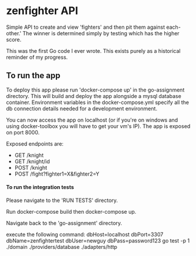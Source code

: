 # zenfighter API #

Simple API to create and view 'fighters' and then pit them against each-other.' The winner is determined simply by testing which has the higher score.

This was the first Go code I ever wrote. This exists purely as a historical reminder of my progress.

## To run the app ##
To deploy this app please run 'docker-compose up' in the go-assignment directory. This will build and deploy the app alongside a mysql database container. Environment variables in the docker-compose.yml specify all the db connection details needed for a development environment.

You can now access the app on localhost (or if you're on windows and using docker-toolbox you will have to get your vm's IP). The app is exposed on port 8000.

Exposed endpoints are:

- GET /knight
- GET /knight/id
- POST /knight
- POST /fight?fighter1=X&fighter2=Y

#### To run the integration tests ####
Please navigate to the 'RUN TESTS' directory.

Run docker-compose build then docker-compose up.

Navigate back to the 'go-assignment' directory.

execute the following command: dbHost=localhost dbPort=3307 dbName=zenfightertest dbUser=newguy dbPass=password123 go test -p 1 ./domain ./providers/database ./adapters/http